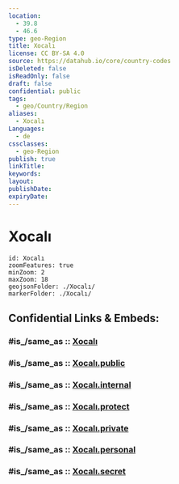```yaml
---
location:
  - 39.8
  - 46.6
type: geo-Region
title: Xocalı
license: CC BY-SA 4.0
source: https://datahub.io/core/country-codes
isDeleted: false
isReadOnly: false
draft: false
confidential: public
tags:
  - geo/Country/Region
aliases:
  - Xocalı
Languages:
  - de
cssclasses:
  - geo-Region
publish: true
linkTitle:
keywords:
layout:
publishDate:
expiryDate:
---
```


# Xocalı

```leaflet
id: Xocalı
zoomFeatures: true 
minZoom: 2 
maxZoom: 18
geojsonFolder: ./Xocalı/
markerFolder: ./Xocalı/
```


## Confidential Links & Embeds: 

### #is_/same_as :: [Xocalı](/_Standards/Earth/Continent/Asia/Asia~North~West/Azerbaijan/Armenian_Enclaves/Nagorno-Karabakh/Xocalı.md) 

### #is_/same_as :: [Xocalı.public](/_public/Earth/Continent/Asia/Asia~North~West/Azerbaijan/Armenian_Enclaves/Nagorno-Karabakh/Xocalı.public.md) 

### #is_/same_as :: [Xocalı.internal](/_internal/Earth/Continent/Asia/Asia~North~West/Azerbaijan/Armenian_Enclaves/Nagorno-Karabakh/Xocalı.internal.md) 

### #is_/same_as :: [Xocalı.protect](/_protect/Earth/Continent/Asia/Asia~North~West/Azerbaijan/Armenian_Enclaves/Nagorno-Karabakh/Xocalı.protect.md) 

### #is_/same_as :: [Xocalı.private](/_private/Earth/Continent/Asia/Asia~North~West/Azerbaijan/Armenian_Enclaves/Nagorno-Karabakh/Xocalı.private.md) 

### #is_/same_as :: [Xocalı.personal](/_personal/Earth/Continent/Asia/Asia~North~West/Azerbaijan/Armenian_Enclaves/Nagorno-Karabakh/Xocalı.personal.md) 

### #is_/same_as :: [Xocalı.secret](/_secret/Earth/Continent/Asia/Asia~North~West/Azerbaijan/Armenian_Enclaves/Nagorno-Karabakh/Xocalı.secret.md)

